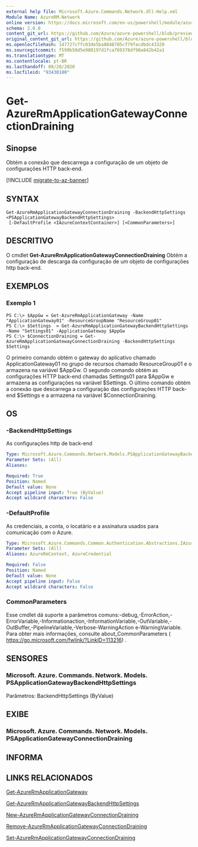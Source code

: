 ```yaml
---
external help file: Microsoft.Azure.Commands.Network.dll-Help.xml
Module Name: AzureRM.Network
online version: https://docs.microsoft.com/en-us/powershell/module/azurerm.network/get-azurermapplicationgatewayconnectiondraining
schema: 2.0.0
content_git_url: https://github.com/Azure/azure-powershell/blob/preview/src/ResourceManager/Network/Commands.Network/help/Get-AzureRmApplicationGatewayConnectionDraining.md
original_content_git_url: https://github.com/Azure/azure-powershell/blob/preview/src/ResourceManager/Network/Commands.Network/help/Get-AzureRmApplicationGatewayConnectionDraining.md
ms.openlocfilehash: 147727cffc03de5ba8848705cf79facdbdc43320
ms.sourcegitcommit: f599b50d5e980197d1fca769378df90a842b42a1
ms.translationtype: MT
ms.contentlocale: pt-BR
ms.lasthandoff: 08/20/2020
ms.locfileid: "93430180"
---
```

# Get-AzureRmApplicationGatewayConnectionDraining

## Sinopse
Obtém a conexão que descarrega a configuração de um objeto de configurações HTTP back-end.

[!INCLUDE [migrate-to-az-banner](../../includes/migrate-to-az-banner.md)]

## SYNTAX

```
Get-AzureRmApplicationGatewayConnectionDraining -BackendHttpSettings <PSApplicationGatewayBackendHttpSettings>
 [-DefaultProfile <IAzureContextContainer>] [<CommonParameters>]
```

## DESCRITIVO
O cmdlet **Get-AzureRmApplicationGatewayConnectionDraining** Obtém a configuração de descarga da configuração de um objeto de configurações http back-end.

## EXEMPLOS

### Exemplo 1
```
PS C:\> $AppGw = Get-AzureRmApplicationGateway -Name "ApplicationGateway01" -ResourceGroupName "ResourceGroup01"
PS C:\> $Settings  = Get-AzureRmApplicationGatewayBackendHttpSettings -Name "Settings01" -ApplicationGateway $AppGw
PS C:\> $ConnectionDraining = Get-AzureRmApplicationGatewayConnectionDraining -BackendHttpSettings $Settings
```

O primeiro comando obtém o gateway do aplicativo chamado ApplicationGateway01 no grupo de recursos chamado ResourceGroup01 e o armazena na variável $AppGw.
O segundo comando obtém as configurações HTTP back-end chamadas Settings01 para $AppGw e armazena as configurações na variável $Settings.
O último comando obtém a conexão que descarrega a configuração das configurações HTTP back-end $Settings e a armazena na variável $ConnectionDraining.

## OS

### -BackendHttpSettings
As configurações http de back-end

```yaml
Type: Microsoft.Azure.Commands.Network.Models.PSApplicationGatewayBackendHttpSettings
Parameter Sets: (All)
Aliases:

Required: True
Position: Named
Default value: None
Accept pipeline input: True (ByValue)
Accept wildcard characters: False
```

### -DefaultProfile
As credenciais, a conta, o locatário e a assinatura usados para comunicação com o Azure.

```yaml
Type: Microsoft.Azure.Commands.Common.Authentication.Abstractions.IAzureContextContainer
Parameter Sets: (All)
Aliases: AzureRmContext, AzureCredential

Required: False
Position: Named
Default value: None
Accept pipeline input: False
Accept wildcard characters: False
```

### CommonParameters
Esse cmdlet dá suporte a parâmetros comuns:-debug,-ErrorAction,-ErrorVariable,-Informationaction,-InformationVariable,-OutVariable,-OutBuffer,-PipelineVariable,-Verbose-WarningAction e-WarningVariable. Para obter mais informações, consulte about_CommonParameters ( https://go.microsoft.com/fwlink/?LinkID=113216) .

## SENSORES

### Microsoft. Azure. Commands. Network. Models. PSApplicationGatewayBackendHttpSettings
Parâmetros: BackendHttpSettings (ByValue)

## EXIBE

### Microsoft. Azure. Commands. Network. Models. PSApplicationGatewayConnectionDraining

## INFORMA

## LINKS RELACIONADOS

[Get-AzureRmApplicationGateway](./Get-AzureRmApplicationGateway.md)

[Get-AzureRmApplicationGatewayBackendHttpSettings](./Get-AzureRmApplicationGatewayBackendHttpSettings.md)

[New-AzureRmApplicationGatewayConnectionDraining](./New-AzureRmApplicationGatewayConnectionDraining.md)

[Remove-AzureRmApplicationGatewayConnectionDraining](./Remove-AzureRmApplicationGatewayConnectionDraining.md)

[Set-AzureRmApplicationGatewayConnectionDraining](./Set-AzureRmApplicationGatewayConnectionDraining.md)
